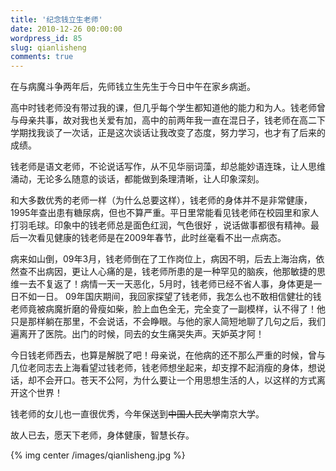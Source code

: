 ```yaml
---
title: '纪念钱立生老师'
date: 2010-12-26 00:00:00
wordpress_id: 85
slug: qianlisheng
comments: true
---
```

在与病魔斗争两年后，先师钱立生先生于今日中午在家乡病逝。

高中时钱老师没有带过我的课，但几乎每个学生都知道他的能力和为人。钱老师曾与母亲共事，故对我也关爱有加，高中的前两年我一直在混日子，钱老师在高二下学期找我谈了一次话，正是这次谈话让我改变了态度，努力学习，也才有了后来的成绩。

钱老师是语文老师，不论说话写作，从不见华丽词藻，却总能妙语连珠，让人思维涌动，无论多么随意的谈话，都能做到条理清晰，让人印象深刻。

和大多数优秀的老师一样（为什么总要这样），钱老师的身体并不是非常健康，1995年查出患有糖尿病，但也不算严重。平日里常能看见钱老师在校园里和家人打羽毛球。印象中的钱老师总是面色红润，气色很好 ，说话做事都很有精神。最后一次看见健康的钱老师是在2009年春节，此时丝毫看不出一点病态。

病来如山倒，09年3月，钱老师倒在了工作岗位上，病因不明，后去上海治病，依然查不出病因，更让人心痛的是，钱老师所患的是一种罕见的脑疾，他那敏捷的思维一去不复返了！病情一天一天恶化，5月时，钱老师已经不省人事，身体更是一日不如一日。
09年国庆期间，我回家探望了钱老师，我怎么也不敢相信健壮的钱老师竟被病魔折磨的骨瘦如柴，脸上血色全无，完全变了一副模样，认不得了！他只是那样躺在那里，不会说话，不会睁眼。与他的家人简短地聊了几句之后，我们遍离开了医院。出门的时候，同去的女生痛哭失声。天妒英才阿！

今日钱老师西去，也算是解脱了吧！母亲说，在他病的还不那么严重的时候，曾与几位老同志去上海看望过钱老师，钱老师想坐起来，却支撑不起消瘦的身体，想说话，却不会开口。苍天不公阿，为什么要让一个用思想生活的人，以这样的方式离开这个世界！

钱老师的女儿也一直很优秀，今年保送到<del datetime="2011-01-13T11:55:04+00:00">中国人民大学</del>南京大学。

故人已去，愿天下老师，身体健康，智慧长存。

{% img center /images/qianlisheng.jpg %}
